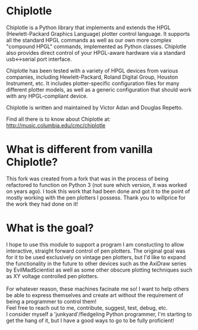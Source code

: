 # Chiplotle

Chiplotle is a Python library that implements and extends the HPGL
(Hewlett-Packard Graphics Language) plotter control language. It
supports all the standard HPGL commands as well as our own more complex
"compound HPGL" commands, implemented as Python classes. Chiplotle also
provides direct control of your HPGL-aware hardware via a standard
usb<->serial port interface.

Chiplotle has been tested with a variety of HPGL devices from various
companies, including Hewlett-Packard, Roland Digital Group, Houston
Instrument, etc. It includes plotter-specific configuration files for
many different plotter models, as well as a generic configuration that
should work with any HPGL-compliant device.

Chiplotle is written and maintained by Victor Adan and Douglas Repetto.

Find all there is to know about Chiplotle at:
http://music.columbia.edu/cmc/chiplotle

# What is different from vanilla Chiplotle?

This fork was created from a fork that was in the process of being refactored to function on Python 3 (not sure which version, it was worked on years ago).
I took this work that had been done and got it to the point of mostly working with the pen plotters I possess. Thank you to willprice for the work they had done on it! 

# What is the goal?

I hope to use this module to support a program I am constucting to allow interactive, straight forward control of pen plotters. The original goal was for it to be used exclusively on vintage pen plotters, but I'd like to expand the functionality in the future to other devices such as the AxiDraw series by EvilMadScientist as well as some other obscure plotting techniques such as XY voltage controlled pen plotters. <br>
<br>
For whatever reason, these machines facinate me so! I want to help others be able to express themselves and create art without the requirement of being a programmer to control them! <br>
Feel free to reach out to me, contribute, suggest, test, debug, etc. <br>
I consider myself a 'junkyard'/fledgeling Python programmer, I'm starting to get the hang of it, but I have a good ways to go to be fully proficient! 